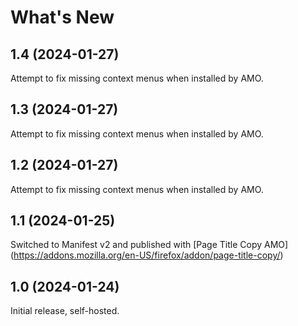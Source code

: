 # What's New

## 1.4 (2024-01-27)

Attempt to fix missing context menus when installed by AMO.

## 1.3 (2024-01-27)

Attempt to fix missing context menus when installed by AMO.

## 1.2 (2024-01-27)

Attempt to fix missing context menus when installed by AMO.

## 1.1 (2024-01-25)

Switched to Manifest v2 and published with [Page Title Copy AMO] (https://addons.mozilla.org/en-US/firefox/addon/page-title-copy/)

## 1.0 (2024-01-24)

Initial release, self-hosted.